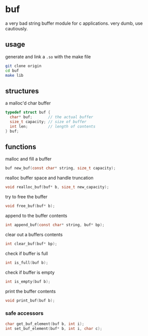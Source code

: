 # buf
a very bad string buffer module for c applications. very dumb, use cautiously.

## usage
generate and link a `.so` with the make file
```bash
git clone origin
cd buf
make lib
```

## structures

a malloc'd char buffer
```c
typedef struct buf {
  char* buf;       // the actual buffer
  size_t capacity; // size of buffer
  int len;         // length of contents
} buf;
```
## functions

malloc and fill a buffer
```c
buf new_buf(const char* string, size_t capacity);
```

realloc buffer space and handle truncation
```c
void realloc_buf(buf* b, size_t new_capacity);
```

try to free the buffer
```c
void free_buf(buf* b);
```

append to the buffer contents
```c
int append_buf(const char* string, buf* bp);
```

clear out a buffers contents
```c
int clear_buf(buf* bp);
```

check if buffer is full
```c
int is_full(buf b);
```

check if buffer is empty
```c
int is_empty(buf b);
```

print the buffer contents
```c
void print_buf(buf b);
```

### safe accessors
```c
char get_buf_element(buf b, int i);
int set_buf_element(buf* b, int i, char c);
```
